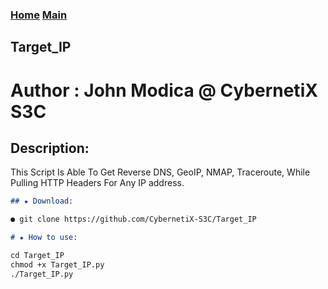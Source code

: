 ### [Home](https://CybernetiX-S3C.github.io)   [Main](https://CybernetiX-S3C.github.io/main)

## Target_IP
# Author : John Modica @ CybernetiX S3C

## Description:
This Script Is Able To Get Reverse DNS, GeoIP, NMAP, Traceroute, While Pulling HTTP Headers For Any IP address.

```markdown
## ★ Download:

● git clone https://github.com/CybernetiX-S3C/Target_IP

# ★ How to use:

cd Target_IP
chmod +x Target_IP.py
./Target_IP.py 

```

